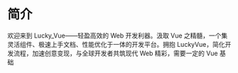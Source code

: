 # 简介

欢迎来到 Lucky_Vue——轻盈高效的 Web 开发利器。汲取 Vue 之精髓，一个集灵活组件、极速上手文档、性能优化于一体的开发平台。拥抱 LuckyVue，简化开发流程，加速创意变现，与全球开发者共筑现代 Web 精彩，需要一定的 Vue 基础
